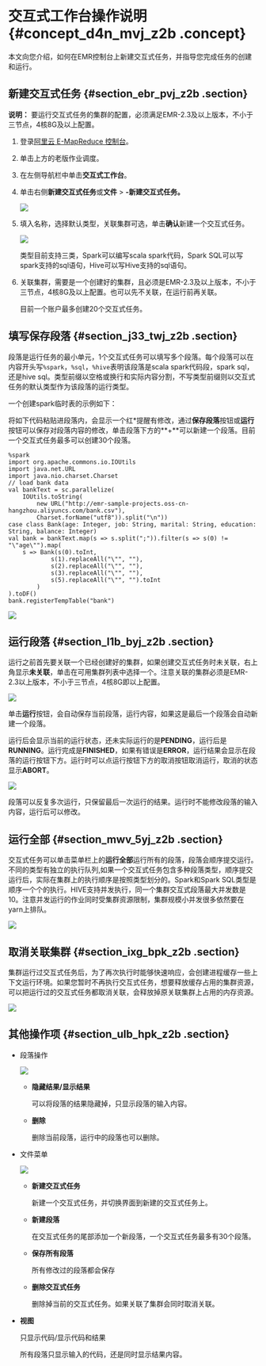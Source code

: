 # 交互式工作台操作说明 {#concept_d4n_mvj_z2b .concept}

本文向您介绍，如何在EMR控制台上新建交互式任务，并指导您完成任务的创建和运行。

## 新建交互式任务 {#section_ebr_pvj_z2b .section}

**说明：** 要运行交互式任务的集群的配置，必须满足EMR-2.3及以上版本，不小于三节点，4核8G及以上配置。

1.  登录[阿里云 E-MapReduce 控制台](https://emr.console.aliyun.com/)。
2.  单击上方的老版作业调度。
3.  在左侧导航栏中单击**交互式工作台**。
4.  单击右侧**新建交互式任务**或**文件** \> **-新建交互式任务。**

    ![](http://static-aliyun-doc.oss-cn-hangzhou.aliyuncs.com/assets/img/17928/154201572111017_zh-CN.jpg)

5.  填入名称，选择默认类型，关联集群可选，单击**确认**新建一个交互式任务。

    ![](http://static-aliyun-doc.oss-cn-hangzhou.aliyuncs.com/assets/img/17928/154201572111018_zh-CN.jpg)

    类型目前支持三类，Spark可以编写scala spark代码，Spark SQL可以写spark支持的sql语句，Hive可以写Hive支持的sql语句。

6.  关联集群，需要是一个创建好的集群，且必须是EMR-2.3及以上版本，不小于三节点，4核8G及以上配置。也可以先不关联，在运行前再关联。

    目前一个账户最多创建20个交互式任务。


## 填写保存段落 {#section_j33_twj_z2b .section}

段落是运行任务的最小单元，1个交互式任务可以填写多个段落。每个段落可以在内容开头写`%spark`，`%sql`，`%hive`表明该段落是scala spark代码段，spark sql，还是hive sql。类型前缀以空格或换行和实际内容分割，不写类型前缀则以交互式任务的默认类型作为该段落的运行类型。

一个创建spark临时表的示例如下：

将如下代码粘贴进段落内，会显示一个红\*提醒有修改，通过**保存段落**按钮或**运行**按钮可以保存对段落内容的修改，单击段落下方的**+**可以新建一个段落。目前一个交互式任务最多可以创建30个段落。

```
%spark
import org.apache.commons.io.IOUtils
import java.net.URL
import java.nio.charset.Charset
// load bank data
val bankText = sc.parallelize(
    IOUtils.toString(
        new URL("http://emr-sample-projects.oss-cn-hangzhou.aliyuncs.com/bank.csv"),
        Charset.forName("utf8")).split("\n"))
case class Bank(age: Integer, job: String, marital: String, education: String, balance: Integer)
val bank = bankText.map(s => s.split(";")).filter(s => s(0) != "\"age\"").map(
    s => Bank(s(0).toInt, 
            s(1).replaceAll("\"", ""),
            s(2).replaceAll("\"", ""),
            s(3).replaceAll("\"", ""),
            s(5).replaceAll("\"", "").toInt
        )
).toDF()
bank.registerTempTable("bank")
```

![](http://static-aliyun-doc.oss-cn-hangzhou.aliyuncs.com/assets/img/17928/154201572111030_zh-CN.jpg)

## 运行段落 {#section_l1b_byj_z2b .section}

运行之前首先要关联一个已经创建好的集群，如果创建交互式任务时未关联，右上角显示**未关联**，单击在可用集群列表中选择一个。注意关联的集群必须是EMR-2.3以上版本，不小于三节点，4核8G即以上配置。

![](http://static-aliyun-doc.oss-cn-hangzhou.aliyuncs.com/assets/img/17928/154201572111031_zh-CN.jpg)

单击**运行**按钮，会自动保存当前段落，运行内容，如果这是最后一个段落会自动新建一个段落。

运行后会显示当前的运行状态，还未实际运行的是**PENDING**，运行后是**RUNNING**。运行完成是**FINISHED**，如果有错误是**ERROR**，运行结果会显示在段落的运行按钮下方。运行时可以点运行按钮下方的取消按钮取消运行，取消的状态显示**ABORT**。

![](http://static-aliyun-doc.oss-cn-hangzhou.aliyuncs.com/assets/img/17928/154201572111032_zh-CN.jpg)

段落可以反复多次运行，只保留最后一次运行的结果。运行时不能修改段落的输入内容，运行后可以修改。

## 运行全部 {#section_mwv_5yj_z2b .section}

交互式任务可以单击菜单栏上的**运行全部**运行所有的段落，段落会顺序提交运行。不同的类型有独立的执行队列,如果一个交互式任务包含多种段落类型，顺序提交运行后，实际在集群上的执行顺序是按照类型划分的。Spark和Spark SQL类型是顺序一个个的执行。HIVE支持并发执行，同一个集群交互式段落最大并发数是10。注意并发运行的作业同时受集群资源限制，集群规模小并发很多依然要在yarn上排队。

![](http://static-aliyun-doc.oss-cn-hangzhou.aliyuncs.com/assets/img/17928/154201572111033_zh-CN.jpg)

## 取消关联集群 {#section_ixg_bpk_z2b .section}

集群运行过交互式任务后，为了再次执行时能够快速响应，会创建进程缓存一些上下文运行环境。如果您暂时不再执行交互式任务，想要释放缓存占用的集群资源，可以把运行过的交互式任务都取消关联，会释放掉原关联集群上占用的内存资源。

![](http://static-aliyun-doc.oss-cn-hangzhou.aliyuncs.com/assets/img/17928/154201572211037_zh-CN.jpg)

## 其他操作项 {#section_ulb_hpk_z2b .section}

-   段落操作

    ![](http://static-aliyun-doc.oss-cn-hangzhou.aliyuncs.com/assets/img/17928/154201572211038_zh-CN.jpg)

    -   **隐藏结果/显示结果**

        可以将段落的结果隐藏掉，只显示段落的输入内容。

    -   **删除**

        删除当前段落，运行中的段落也可以删除。

-   文件菜单

    ![](http://static-aliyun-doc.oss-cn-hangzhou.aliyuncs.com/assets/img/17928/154201572211040_zh-CN.jpg)

    -   **新建交互式任务**

        新建一个交互式任务，并切换界面到新建的交互式任务上。

    -   **新建段落**

        在交互式任务的尾部添加一个新段落，一个交互式任务最多有30个段落。

    -   **保存所有段落**

        所有修改过的段落都会保存

    -   **删除交互式任务**

        删除掉当前的交互式任务。如果关联了集群会同时取消关联。

-   **视图**

    只显示代码/显示代码和结果

    所有段落只显示输入的代码，还是同时显示结果内容。


